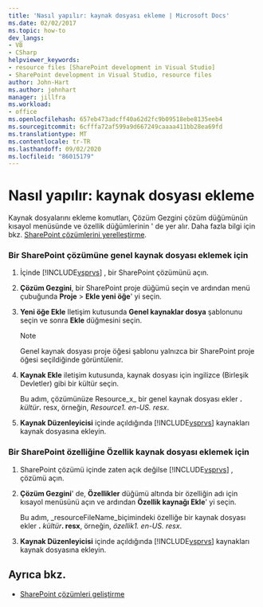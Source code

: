 ```yaml
---
title: 'Nasıl yapılır: kaynak dosyası ekleme | Microsoft Docs'
ms.date: 02/02/2017
ms.topic: how-to
dev_langs:
- VB
- CSharp
helpviewer_keywords:
- resource files [SharePoint development in Visual Studio]
- SharePoint development in Visual Studio, resource files
author: John-Hart
ms.author: johnhart
manager: jillfra
ms.workload:
- office
ms.openlocfilehash: 657eb473adcff40a62d2fc9b09518ebe8135eeb4
ms.sourcegitcommit: 6cfffa72af599a9d667249caaaa411bb28ea69fd
ms.translationtype: MT
ms.contentlocale: tr-TR
ms.lasthandoff: 09/02/2020
ms.locfileid: "86015179"
---
```

# <a name="how-to-add-a-resource-file"></a>Nasıl yapılır: kaynak dosyası ekleme
  Kaynak dosyalarını ekleme komutları, Çözüm Gezgini çözüm düğümünün kısayol menüsünde ve özellik düğümlerinin ' de yer alır. Daha fazla bilgi için bkz. [SharePoint çözümlerini yerelleştirme](../sharepoint/localizing-sharepoint-solutions.md).

### <a name="to-add-a-global-resource-file-to-a-sharepoint-solution"></a>Bir SharePoint çözümüne genel kaynak dosyası eklemek için

1. İçinde [!INCLUDE[vsprvs](../sharepoint/includes/vsprvs-md.md)] , bir SharePoint çözümünü açın.

2. **Çözüm Gezgini**, bir SharePoint proje düğümü seçin ve ardından menü çubuğunda **Proje**  >  **Ekle yeni öğe**' yi seçin.

3. **Yeni öğe Ekle** Iletişim kutusunda **Genel kaynaklar dosya** şablonunu seçin ve sonra **Ekle** düğmesini seçin.

   > [!NOTE]
   > Genel kaynak dosyası proje öğesi şablonu yalnızca bir SharePoint proje öğesi seçildiğinde görüntülenir.

4. **Kaynak Ekle** iletişim kutusunda, kaynak dosyası için ingilizce (Birleşik Devletler) gibi bir kültür seçin.

    Bu adım, çözümünüze Resource_x_ bir genel kaynak dosyası ekler **.** <em>kültür</em><strong>.</strong> resx, örneğin, *Resource1. en-US. resx*.

5. **Kaynak Düzenleyicisi** içinde açıldığında [!INCLUDE[vsprvs](../sharepoint/includes/vsprvs-md.md)] kaynakları kaynak dosyasına ekleyin.

### <a name="to-add-a-feature-resource-file-to-a-sharepoint-feature"></a>Bir SharePoint özelliğine Özellik kaynak dosyası eklemek için

1. SharePoint çözümü içinde zaten açık değilse [!INCLUDE[vsprvs](../sharepoint/includes/vsprvs-md.md)] , çözümü açın.

2. **Çözüm Gezgini**' de, **Özellikler** düğümü altında bir özelliğin adı için kısayol menüsünü açın ve ardından **Özellik kaynağı Ekle**' yi seçin.

     Bu adım, _resourceFileName_biçimindeki özelliğe bir kaynak dosyası ekler **.** _kültür_**. resx**, örneğin, *özellik1. en-US. resx*.

3. **Kaynak Düzenleyicisi** içinde açıldığında [!INCLUDE[vsprvs](../sharepoint/includes/vsprvs-md.md)] kaynakları kaynak dosyasına ekleyin.

## <a name="see-also"></a>Ayrıca bkz.
- [SharePoint çözümleri geliştirme](../sharepoint/developing-sharepoint-solutions.md)
